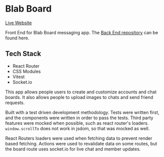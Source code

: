 # Blab Board

[Live Website](https://blab-board.netlify.app)

Front End for Blab Board messaging app. The [Back End repository](https://github.com/DrantDumani/Blab-board-api) can be found here.

## Tech Stack

- React Router
- CSS Modules
- Vitest
- Socket.io

This app allows people users to create and customize accounts and chat boards. It also allows people to upload images to chats and send friend requests.

Built with a test driven development methodology. Tests were written first, and the components were written in order to pass the tests. Third party features were mocked when possible, such as react router's loaders. `window.scrollTo` does not work in jsdom, so that was mocked as well.

React Routers loaders were used when fetching data to prevent render based fetching. Actions were used to revalidate data on some routes, but the board route uses socket.io for live chat and member updates.
